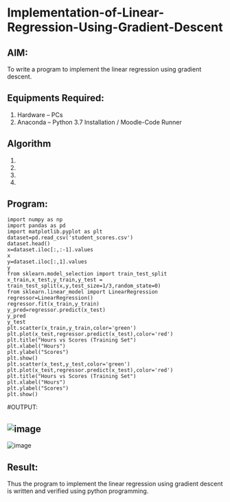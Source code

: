 # Implementation-of-Linear-Regression-Using-Gradient-Descent

## AIM:
To write a program to implement the linear regression using gradient descent.

## Equipments Required:
1. Hardware – PCs
2. Anaconda – Python 3.7 Installation / Moodle-Code Runner

## Algorithm
1. 
2. 
3. 
4. 

## Program:
```
import numpy as np
import pandas as pd
import matplotlib.pyplot as plt
dataset=pd.read_csv('student_scores.csv')
dataset.head()
x=dataset.iloc[:,:-1].values
x
y=dataset.iloc[:,1].values
y
from sklearn.model_selection import train_test_split
x_train,x_test,y_train,y_test = train_test_split(x,y,test_size=1/3,random_state=0)
from sklearn.linear_model import LinearRegression
regressor=LinearRegression()
regressor.fit(x_train,y_train)
y_pred=regressor.predict(x_test)
y_pred
y_test
plt.scatter(x_train,y_train,color='green')
plt.plot(x_test,regressor.predict(x_test),color='red')
plt.title("Hours vs Scores (Training Set")
plt.xlabel("Hours")
plt.ylabel("Scores")
plt.show()
plt.scatter(x_test,y_test,color='green')
plt.plot(x_test,regressor.predict(x_test),color='red')
plt.title("Hours vs Scores (Training Set")
plt.xlabel("Hours")
plt.ylabel("Scores")
plt.show()
```
#OUTPUT:

![image](https://user-images.githubusercontent.com/70479123/161579590-426b4ff8-e3f7-4348-aa4f-c3de742f4daf.png)
-------------------------------------------------------------------------------------------------------------------------------------------------------------------------
![image](https://user-images.githubusercontent.com/70479123/161579686-a09d4d28-ca4f-470b-95ef-7434b6bfb6e2.png)

## Result:
Thus the program to implement the linear regression using gradient descent is written and verified using python programming.
